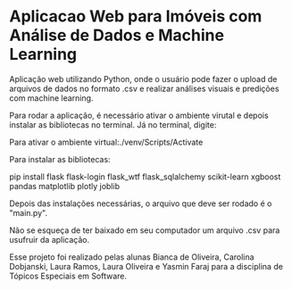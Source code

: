 # Aplicacao Web para Imóveis com Análise de Dados e Machine Learning
Aplicação web utilizando Python, onde o usuário pode fazer o upload de arquivos de dados no formato .csv e realizar análises visuais e predições com machine learning.

Para rodar a aplicação, é necessário ativar o ambiente virutal e depois instalar as bibliotecas no terminal. Já no terminal, digite:

Para ativar o ambiente virtual:./venv/Scripts/Activate

Para instalar as bibliotecas:

pip install flask flask-login flask_wtf flask_sqlalchemy scikit-learn xgboost pandas matplotlib plotly joblib

Depois das instalações necessárias, o arquivo que deve ser rodado é o "main.py".

Não se esqueça de ter baixado em seu computador um arquivo .csv para usufruir da aplicação.

Esse projeto foi realizado pelas alunas Bianca de Oliveira, Carolina Dobjanski, Laura Ramos, Laura Oliveira e Yasmin Faraj para a disciplina de Tópicos Especiais em Software.
